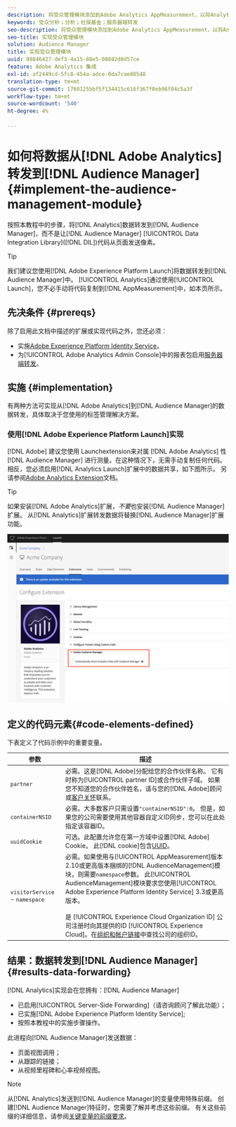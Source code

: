 ```yaml
---
description: 将受众管理模块添加到Adobe Analytics AppMeasurement，以将Analytics数据转发到Audience Manager，而不是让Audience ManagerData Integration Library(DIL)代码从页面发送像素。
keywords: 受众分析；分析；社保基金；服务器端转发
seo-description: 将受众管理模块添加到Adobe Analytics AppMeasurement，以将Analytics数据转发到Audience Manager，而不是让Audience ManagerData Integration Library(DIL)代码从页面发送像素。
seo-title: 实现受众管理模块
solution: Audience Manager
title: 实现受众管理模块
uuid: 08846427-def3-4a15-88e5-08882d8d57ce
feature: Adobe Analytics 集成
exl-id: af2449cd-5fc8-454a-adce-0da7cae80548
translation-type: tm+mt
source-git-commit: 1760125bbf5f134415c616f367f0eb96f04c5a3f
workflow-type: tm+mt
source-wordcount: '540'
ht-degree: 4%

---
```


# 如何将数据从[!DNL Adobe Analytics]转发到[!DNL Audience Manager] {#implement-the-audience-management-module}

按照本教程中的步骤，将[!DNL Analytics]数据转发到[!DNL Audience Manager]，而不是让[!DNL Audience Manager] [!UICONTROL Data Integration Library]([!DNL DIL])代码从页面发送像素。

>[!TIP]
>
>我们建议您使用[!DNL Adobe Experience Platform Launch]将数据转发到[!DNL Audience Manager]中。 [!UICONTROL Analytics]通过使用[!UICONTROL Launch]，您不必手动将代码复制到[!DNL AppMeasurement]中，如本页所示。

## 先决条件 {#prereqs}

除了启用此文档中描述的扩展或实现代码之外，您还必须：

* 实施[Adobe Experience Platform Identity Service](https://docs.adobe.com/content/help/zh-Hans/id-service/using/home.html)。
* 为[!UICONTROL Adobe Analytics Admin Console]中的报表包启用[服务器端转发](https://docs.adobe.com/help/en/analytics/admin/admin-tools/server-side-forwarding/ssf.html)。

## 实施 {#implementation}

有两种方法可实现从[!DNL Adobe Analytics]到[!DNL Audience Manager]的数据转发，具体取决于您使用的标签管理解决方案。

### 使用[!DNL Adobe Experience Platform Launch]实现

[!DNL Adobe] 建议您使用 [](https://docs.adobe.com/content/help/en/launch/using/overview.html) Launchextension来对属 [!DNL Adobe Analytics] 性 [!DNL Audience Manager] 进行测量。在这种情况下，无需手动复制任何代码。 相反，您必须启用[!DNL Analytics Launch]扩展中的数据共享，如下图所示。 另请参阅[Adobe Analytics Extension](https://docs.adobe.com/content/help/en/launch/using/extensions-ref/adobe-extension/analytics-extension/overview.html#adobe-audience-manager)文档。

>[!TIP]
>
>如果安装[!DNL Adobe Analytics]扩展，*不要*&#x200B;也安装[!DNL Audience Manager]扩展。 从[!DNL Analytics]扩展转发数据将替换[!DNL Audience Manager]扩展功能。

![如何启用从Adobe Analytics扩展到Audience Manager的数据共享](/help/using/integration/assets/analytics-to-aam.png)

## 定义的代码元素{#code-elements-defined}

下表定义了代码示例中的重要变量。

| 参数 | 描述 |
|--- |--- |
| `partner` | 必需。这是[!DNL Adobe]分配给您的合作伙伴名称。 它有时称为[!UICONTROL partner ID]或合作伙伴子域。  如果您不知道您的合作伙伴姓名，请与您的[!DNL Adobe]顾问或[客户关怀](https://helpx.adobe.com/cn/marketing-cloud/contact-support.html)联系。 |
| `containerNSID` | 必需。大多数客户只需设置`"containerNSID":0`。 但是，如果您的公司需要使用其他容器自定义ID同步，您可以在此处指定该容器ID。 |
| `uuidCookie` | 可选。此配置允许您在第一方域中设置[!DNL Adobe] Cookie。 此[!DNL cookie]包含[UUID](../../reference/ids-in-aam.md)。 |
| `visitorService` - `namespace` | 必需。如果使用与[!UICONTROL AppMeasurement]版本2.10或更高版本捆绑的[!DNL AudienceManagement]模块，则需要`namespace`参数。 此[!UICONTROL AudienceManagement]模块要求您使用[!UICONTROL Adobe Experience Platform Identity Service] 3.3或更高版本。 <br><br>是 [!UICONTROL Experience Cloud Organization ID] 公司注册时向其提供的ID  [!UICONTROL Experience Cloud]。在[组织和帐户链接](https://docs.adobe.com/content/help/en/core-services/interface/manage-users-and-products/organizations.html)中查找公司的组织ID。 |

## 结果：数据转发到[!DNL Audience Manager] {#results-data-forwarding}

[!DNL Analytics]实现会在您拥有：[!DNL Audience Manager]

* 已启用[!UICONTROL Server-Side Forwarding]（请咨询顾问了解此功能）；
* 已实施[!DNL Adobe Experience Platform Identity Service];
* 按照本教程中的实施步骤操作。

此进程向[!DNL Audience Manager]发送数据：

* 页面视图调用；
* 从跟踪的链接；
* 从视频里程碑和心率视频视图。

>[!NOTE]
>
>从[!DNL Analytics]发送到[!DNL Audience Manager]的变量使用特殊前缀。 创建[!DNL Audience Manager]特征时，您需要了解并考虑这些前缀。 有关这些前缀的详细信息，请参阅[关键变量的前缀要求](../../features/traits/trait-variable-prefixes.md)。
